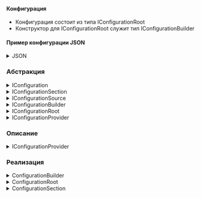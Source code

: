#### Конфигурация 
  - Конфигурация состоит из типа IConfigurationRoot
  - Конструктор для IConfigurationRoot служит тип IConfigurationBuilder

#### Пример конфигурации JSON
<details>
  <summary>JSON</summary>

```json
{
  "AppSettings": {
    "Name": "MyApp",
    "Version": "1.0.0",
    "Features": {
      "Feature1": {
        "Enabled": true,
        "Timeout": 30
      },
      "Feature2": {
        "Enabled": false,
        "Timeout": 60
      }
    }
  },
  "Database": {
    "ConnectionString": "Server=myServerAddress;Database=myDataBase;User Id=myUsername;Password=myPassword;"
  }
}
```
</details>

### Абстракция
<details>
  <summary>IConfiguration</summary>

```cs
public interface IConfiguration
{
    string? this[string key] { get; set; }
    IConfigurationSection GetSection(string key);
    IEnumerable<IConfigurationSection> GetChildren();
    IChangeToken GetReloadToken();
}
```
</details>

<details>
  <summary>IConfigurationSection</summary>

```cs
public interface IConfigurationSection : IConfiguration
{
   string Key { get; }
   string Path { get; }
   string? Value { get; set; }
}
```
</details>

<details>
  <summary>IConfigurationSource</summary>

```cs
public interface IConfigurationSource
{
    IConfigurationProvider Build(IConfigurationBuilder builder);
}
```
</details>

<details>
  <summary>IConfigurationBuilder</summary>

```cs
public interface IConfigurationBuilder
{
    IDictionary<string, object> Properties { get; }
    IList<IConfigurationSource> Sources { get; }
    IConfigurationBuilder Add(IConfigurationSource source);
    IConfigurationRoot Build();
}
```
</details>

<details>
  <summary>IConfigurationRoot</summary>

```cs
public interface IConfigurationRoot : IConfiguration
{
   void Reload();
   IEnumerable<IConfigurationProvider> Providers { get; }
}
```
</details>

<details>
  <summary>IConfigurationProvider</summary>

```cs
public interface IConfigurationProvider
{
    bool TryGet(string key, out string? value);
    void Set(string key, string? value);
    IChangeToken GetReloadToken();
    void Load();
    IEnumerable<string> GetChildKeys(IEnumerable<string> earlierKeys, string? parentPath);
}
```
</details>

### Описание
<details>
  <summary>IConfigurationProvider</summary>

  - **TryGet()** - Используется для попытки получения значения по ключу. Возвращает true, если ключ найден, и устанавливает value в найденное значение.
  - **Set()** - Устанавливает значение для указанного ключа в хранилище данных.
  - **GetReloadToken()** - Возвращает токен изменения, который можно использовать для отслеживания изменений в конфигурации.
  - **Load()** - Загружает данные из источника в провайдер
  - **GetChildKeys()** - Возвращает список дочерних ключей для указанного родительского пути, исключая уже обработанные ключи.
Key и parentPath - ключи, первый это дошли до простого значения, второй дошли до значения-секция(т.е. можно идити дальше). 
</details>

### Реализация
<details>
  <summary>ConfigurationBuilder</summary>

```cs
public class ConfigurationBuilder : IConfigurationBuilder
{
    private readonly List<IConfigurationSource> _sources = new List<IConfigurationSource>();

    public IList<IConfigurationSource> Sources => _sources;

    public IDictionary<string, object> Properties { get; } = new Dictionary<string, object>();

    public IConfigurationBuilder Add(IConfigurationSource source)
    {
        System.ThrowHelper.ThrowIfNull(source, "source");
        _sources.Add(source);
        return this;
    }

    public IConfigurationRoot Build()
    {
        List<IConfigurationProvider> list = new List<IConfigurationProvider>();
        foreach (IConfigurationSource source in _sources)
        {
            IConfigurationProvider item = source.Build(this);
            list.Add(item);
        }

        return new ConfigurationRoot(list);
    }
}
```
</details>

<details>
  <summary>ConfigurationRoot</summary>

```cs
[DebuggerDisplay("{DebuggerToString(),nq}")]
[DebuggerTypeProxy(typeof(ConfigurationRootDebugView))]
public class ConfigurationRoot : IConfigurationRoot, IDisposable
{
    private readonly IList<IConfigurationProvider> _providers;
    private readonly List<IDisposable> _changeTokenRegistrations;
    private ConfigurationReloadToken _changeToken = new ConfigurationReloadToken();

    public ConfigurationRoot(IList<IConfigurationProvider> providers)
    {
        ThrowHelper.ThrowIfNull(providers);

        _providers = providers;
        _changeTokenRegistrations = new List<IDisposable>(providers.Count);
        foreach (IConfigurationProvider p in providers)
        {
            p.Load();
            _changeTokenRegistrations.Add(ChangeToken.OnChange(p.GetReloadToken, RaiseChanged));
        }
    }

    public IEnumerable<IConfigurationProvider> Providers => _providers;

    public string? this[string key]
    {
        get => GetConfiguration(_providers, key);
        set => SetConfiguration(_providers, key, value);
    }

    public IEnumerable<IConfigurationSection> GetChildren() => this.GetChildrenImplementation(null);

    public IChangeToken GetReloadToken() => _changeToken;

    public IConfigurationSection GetSection(string key)
        => new ConfigurationSection(this, key);

    public void Reload()
    {
        foreach (IConfigurationProvider provider in _providers)
        {
            provider.Load();
        }
        RaiseChanged();
    }

    private void RaiseChanged()
    {
        ConfigurationReloadToken previousToken = Interlocked.Exchange(ref _changeToken, new ConfigurationReloadToken());
        previousToken.OnReload();
    }

    /// <inheritdoc />
    public void Dispose()
    {
        // dispose change token registrations
        foreach (IDisposable registration in _changeTokenRegistrations)
        {
            registration.Dispose();
        }

        // dispose providers
        foreach (IConfigurationProvider provider in _providers)
        {
            (provider as IDisposable)?.Dispose();
        }
    }

    internal static string? GetConfiguration(IList<IConfigurationProvider> providers, string key)
    {
        for (int i = providers.Count - 1; i >= 0; i--)
        {
            IConfigurationProvider provider = providers[i];

            if (provider.TryGet(key, out string? value))
            {
                return value;
            }
        }

        return null;
    }

    internal static void SetConfiguration(IList<IConfigurationProvider> providers, string key, string? value)
    {
        if (providers.Count == 0)
        {
            throw new InvalidOperationException(SR.Error_NoSources);
        }

        foreach (IConfigurationProvider provider in providers)
        {
            provider.Set(key, value);
        }
    }

    private string DebuggerToString()
    {
        return $"Sections = {ConfigurationSectionDebugView.FromConfiguration(this, this).Count}";
    }

    private sealed class ConfigurationRootDebugView
    {
        private readonly ConfigurationRoot _current;

        public ConfigurationRootDebugView(ConfigurationRoot current)
        {
            _current = current;
        }

        [DebuggerBrowsable(DebuggerBrowsableState.RootHidden)]
        public ConfigurationSectionDebugView[] Items => ConfigurationSectionDebugView.FromConfiguration(_current, _current).ToArray();
    }
}
```
</details> 

<details>
  <summary>ConfigurationSection</summary>

```cs
    [DebuggerDisplay("{DebuggerToString(),nq}")]
    [DebuggerTypeProxy(typeof(ConfigurationSectionDebugView))]
    public class ConfigurationSection : IConfigurationSection
    {
        private readonly IConfigurationRoot _root;
        private readonly string _path;
        private string? _key;

        public ConfigurationSection(IConfigurationRoot root, string path)
        {
            ThrowHelper.ThrowIfNull(root);
            ThrowHelper.ThrowIfNull(path);

            _root = root;
            _path = path;
        }

        public string Path => _path;

        public string Key =>
            // Key is calculated lazily as last portion of Path
            _key ??= ConfigurationPath.GetSectionKey(_path);

        public string? Value
        {
            get
            {
                return _root[Path];
            }
            set
            {
                _root[Path] = value;
            }
        }

        public string? this[string key]
        {
            get
            {
                return _root[Path + ConfigurationPath.KeyDelimiter + key];
            }
            set
            {
                _root[Path + ConfigurationPath.KeyDelimiter + key] = value;
            }
        }

        public IConfigurationSection GetSection(string key) => _root.GetSection(Path + ConfigurationPath.KeyDelimiter + key);

        public IEnumerable<IConfigurationSection> GetChildren() => _root.GetChildrenImplementation(Path);

        public IChangeToken GetReloadToken() => _root.GetReloadToken();

        private string DebuggerToString()
        {
            var s = $"Path = {Path}";
            var childCount = Configuration.ConfigurationSectionDebugView.FromConfiguration(this, _root).Count;
            if (childCount > 0)
            {
                s += $", Sections = {childCount}";
            }
            if (Value is not null)
            {
                s += $", Value = {Value}";
                IConfigurationProvider? provider = Configuration.ConfigurationSectionDebugView.GetValueProvider(_root, Path);
                if (provider != null)
                {
                    s += $", Provider = {provider}";
                }
            }
            return s;
        }

        private sealed class ConfigurationSectionDebugView
        {
            private readonly ConfigurationSection _current;
            private readonly IConfigurationProvider? _provider;

            public ConfigurationSectionDebugView(ConfigurationSection current)
            {
                _current = current;
                _provider = Configuration.ConfigurationSectionDebugView.GetValueProvider(_current._root, _current.Path);
            }

            public string Path => _current.Path;
            public string Key => _current.Key;
            public string? Value => _current.Value;
            public IConfigurationProvider? Provider => _provider;
            public List<Configuration.ConfigurationSectionDebugView> Sections => Configuration.ConfigurationSectionDebugView.FromConfiguration(_current, _current._root);
        }
    }
}
```
</details>
